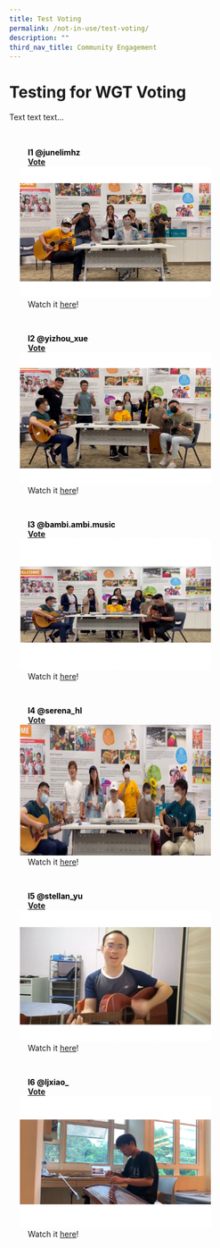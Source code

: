 ```yaml
---
title: Test Voting
permalink: /not-in-use/test-voting/
description: ""
third_nav_title: Community Engagement
---
```

# Testing for WGT Voting
Text text text...

<ul style="display: grid; grid-template-columns: repeat(auto-fit, minmax(228px, 1fr)); gap: 1rem; margin: 2rem 2vw; padding: 0; list-style-type: none;">
<li>
  <div style="position: relative; display: block; height: 100%;  overflow: hidden; text-decoration: none;">
		<div style="position: relative; display: flex; align-items: center; gap: 2em; padding: 1em 1em 0;">
      <h3 style="font-size: 1em; margin: 0; color:black;">
				I1 @junelimhz <br> <a href="https://form.gov.sg/#!/61e8420767949600143cf75c?622f011a09260b0012490c8c=I1%20@junelimhz">Vote</a>
			</h3>
    </div>
      <img style="height:auto;width:343px;" src="/images/WGT23/I1 1029px 705px.png">
    <p style="padding: 0 1em 1em;margin: 0; overflow: hidden;">
			Watch it <a href="https://www.instagram.com/p/CgI8ziFsfZB/">here</a>!
    </p>
  </div>
</li>	
	<li>
  <div style="position: relative; display: block; height: 100%;  overflow: hidden; text-decoration: none;">
		<div style="position: relative; display: flex; align-items: center; gap: 2em; padding: 1em 1em 0;">
      <h3 style="font-size: 1em; margin: 0; color:black;">
				I2 @yizhou_xue <br> <a href="https://form.gov.sg/#!/61e8420767949600143cf75c?622f011a09260b0012490c8c=I2%20@yizhou_xue ">Vote</a>
			</h3>
    </div>
      <img style="height:auto;width:343px;" src="/images/WGT23/I2 1029px 705px.png">
    <p style="padding: 0 1em 1em;margin: 0; overflow: hidden;">
			Watch it <a href="https://www.instagram.com/p/CgIYDqPh8xT/">here</a>!
    </p>
  </div>
</li>
	<li>
  <div style="position: relative; display: block; height: 100%;  overflow: hidden; text-decoration: none;">
		<div style="position: relative; display: flex; align-items: center; gap: 2em; padding: 1em 1em 0;">
      <h3 style="font-size: 1em; margin: 0; color:black;">
				I3 @bambi.ambi.music <br> <a href="https://form.gov.sg/#!/61e8420767949600143cf75c?622f011a09260b0012490c8c=I3%20@bambi.ambi.music">Vote</a>
			</h3>
    </div>
      <img style="height:auto;width:343px;" src="/images/WGT23/I3 1029px 705px.png">
    <p style="padding: 0 1em 1em;margin: 0; overflow: hidden;">
			Watch it <a href="https://www.instagram.com/p/CgMpotaDvM7/">here</a>!
    </p>
  </div>
</li>
<li>
  <div style="position: relative; display: block; height: 100%;  overflow: hidden; text-decoration: none;">
		<div style="position: relative; display: flex; align-items: center; gap: 2em; padding: 1em 1em 0;">
      <h3 style="font-size: 1em; margin: 0; color:black;">
				I4 @serena_hl <br> <a href="https://form.gov.sg/#!/61e8420767949600143cf75c?622f011a09260b0012490c8c=I4%20@serena_hl">Vote</a>
			</h3>
    </div>
      <img style="height:auto;width:343px;" src="/images/WGT23/I4 1029px 705px.png">
    <p style="padding: 0 1em 1em;margin: 0; overflow: hidden;">
			Watch it <a href="https://www.instagram.com/p/CgLXajTJJP5/">here</a>!
    </p>
  </div>
</li>
	<li>
  <div style="position: relative; display: block; height: 100%;  overflow: hidden; text-decoration: none;">
		<div style="position: relative; display: flex; align-items: center; gap: 2em; padding: 1em 1em 0;">
      <h3 style="font-size: 1em; margin: 0; color:black;">
				I5 @stellan_yu <br> <a href="https://form.gov.sg/#!/61e8420767949600143cf75c?622f011a09260b0012490c8c=I5%20@stellan_yu">Vote</a>
			</h3>
    </div>
      <img style="height:auto;width:343px;;" src="/images/WGT23/I5 1029px 705px.png">
    <p style="padding: 0 1em 1em;margin: 0; overflow: hidden;">
			Watch it <a href="https://www.instagram.com/tv/CgCUUwthNfk/?igshid=YmMyMTA2M2Y=">here</a>!
    </p>
  </div>
</li>
<li>
  <div style="position: relative; display: block; height: 100%;  overflow: hidden; text-decoration: none;">
		<div style="position: relative; display: flex; align-items: center; gap: 2em; padding: 1em 1em 0;">
      <h3 style="font-size: 1em; margin: 0; color:black;">
				I6 @ljxiao_ <br> <a href="https://form.gov.sg/#!/61e8420767949600143cf75c?622f011a09260b0012490c8c=I6%20@ljxiao_">Vote</a>
			</h3>
    </div>
      <img style="height:auto;width:343px;;" src="/images/WGT23/I6 1029px 705px.png">
    <p style="padding: 0 1em 1em;margin: 0; overflow: hidden;">
			Watch it <a href="https://www.instagram.com/p/Cg3-yFLpVDH/">here</a>!
    </p>
  </div>
</li>
</ul>